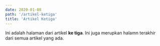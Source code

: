 ```yaml
---
date: 2020-01-08
path: '/artikel-ketiga'
title: 'Artikel Ketiga'
---
```


Ini adalah halaman dari artikel **ke tiga**. Ini juga merupkan halamn terakhir dari semua artikel yang ada.
